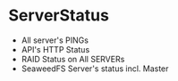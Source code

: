 # ServerStatus

- All server's PINGs
- API's HTTP Status
- RAID Status on All SERVERs
- SeaweedFS Server's status incl. Master